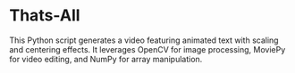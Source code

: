 # Thats-All
This Python script generates a video featuring animated text with scaling and centering effects. It leverages OpenCV for image processing, MoviePy for video editing, and NumPy for array manipulation.
